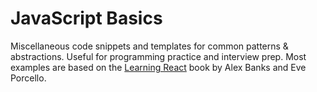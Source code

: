# JavaScript Basics

Miscellaneous code snippets and templates for common patterns & abstractions.
Useful for programming practice and interview prep.
Most examples are based on the [Learning React](https://www.oreilly.com/library/view/learning-react-2nd/9781492051718/) book by Alex Banks and Eve Porcello.

